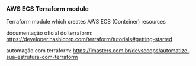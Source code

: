 ### AWS ECS Terraform module

Terraform module which creates AWS ECS (Conteiner) resources

documentação oficial do terraform: https://developer.hashicorp.com/terraform/tutorials#getting-started

automação com terraform: https://imasters.com.br/devsecops/automatize-sua-estrutura-com-terraform
